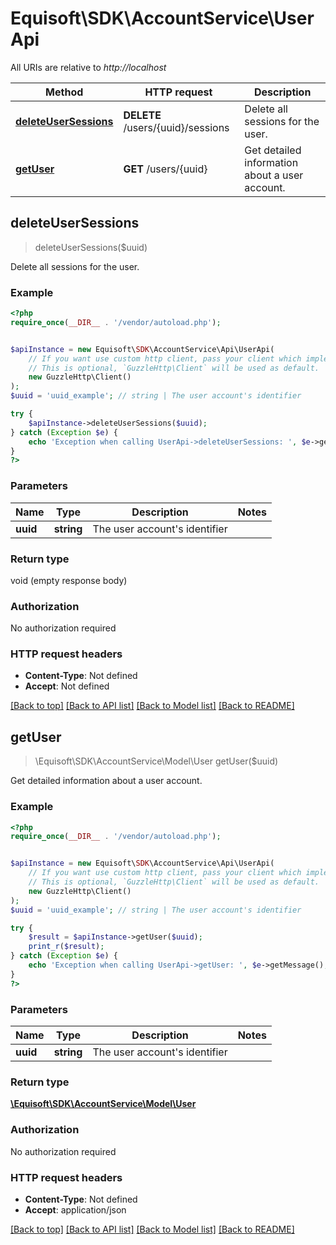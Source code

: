# Equisoft\SDK\AccountService\UserApi

All URIs are relative to *http://localhost*

Method | HTTP request | Description
------------- | ------------- | -------------
[**deleteUserSessions**](UserApi.md#deleteUserSessions) | **DELETE** /users/{uuid}/sessions | Delete all sessions for the user.
[**getUser**](UserApi.md#getUser) | **GET** /users/{uuid} | Get detailed information about a user account.



## deleteUserSessions

> deleteUserSessions($uuid)

Delete all sessions for the user.

### Example

```php
<?php
require_once(__DIR__ . '/vendor/autoload.php');


$apiInstance = new Equisoft\SDK\AccountService\Api\UserApi(
    // If you want use custom http client, pass your client which implements `GuzzleHttp\ClientInterface`.
    // This is optional, `GuzzleHttp\Client` will be used as default.
    new GuzzleHttp\Client()
);
$uuid = 'uuid_example'; // string | The user account's identifier

try {
    $apiInstance->deleteUserSessions($uuid);
} catch (Exception $e) {
    echo 'Exception when calling UserApi->deleteUserSessions: ', $e->getMessage(), PHP_EOL;
}
?>
```

### Parameters


Name | Type | Description  | Notes
------------- | ------------- | ------------- | -------------
 **uuid** | **string**| The user account&#39;s identifier |

### Return type

void (empty response body)

### Authorization

No authorization required

### HTTP request headers

- **Content-Type**: Not defined
- **Accept**: Not defined

[[Back to top]](#) [[Back to API list]](../../README.md#documentation-for-api-endpoints)
[[Back to Model list]](../../README.md#documentation-for-models)
[[Back to README]](../../README.md)


## getUser

> \Equisoft\SDK\AccountService\Model\User getUser($uuid)

Get detailed information about a user account.

### Example

```php
<?php
require_once(__DIR__ . '/vendor/autoload.php');


$apiInstance = new Equisoft\SDK\AccountService\Api\UserApi(
    // If you want use custom http client, pass your client which implements `GuzzleHttp\ClientInterface`.
    // This is optional, `GuzzleHttp\Client` will be used as default.
    new GuzzleHttp\Client()
);
$uuid = 'uuid_example'; // string | The user account's identifier

try {
    $result = $apiInstance->getUser($uuid);
    print_r($result);
} catch (Exception $e) {
    echo 'Exception when calling UserApi->getUser: ', $e->getMessage(), PHP_EOL;
}
?>
```

### Parameters


Name | Type | Description  | Notes
------------- | ------------- | ------------- | -------------
 **uuid** | **string**| The user account&#39;s identifier |

### Return type

[**\Equisoft\SDK\AccountService\Model\User**](../Model/User.md)

### Authorization

No authorization required

### HTTP request headers

- **Content-Type**: Not defined
- **Accept**: application/json

[[Back to top]](#) [[Back to API list]](../../README.md#documentation-for-api-endpoints)
[[Back to Model list]](../../README.md#documentation-for-models)
[[Back to README]](../../README.md)

